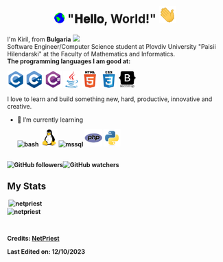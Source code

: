<h1 align="center">
  <img src="GIF/Earth.gif" width="24px">
  "𝐇𝐞𝐥𝐥𝐨, World!"
  <img src="GIF/Hi.gif" width="40px" />
</h1>

I'm Kiril, from <b>Bulgaria</b> <img src="https://cdn-icons-png.flaticon.com/512/197/197502.png" width="12"/>
<br>
Software Engineer/Computer Science student at Plovdiv University "Paisii Hilendarski" at the Faculty of Mathematics and Informatics.
<br>
<b>The programming languages I am good at: <p align="left"> <img src="https://raw.githubusercontent.com/devicons/devicon/master/icons/c/c-original.svg" alt="c" width="40" height="40"/> <img src="https://raw.githubusercontent.com/devicons/devicon/master/icons/cplusplus/cplusplus-original.svg" alt="cplusplus" width="40" height="40"/> <img src="https://raw.githubusercontent.com/devicons/devicon/master/icons/csharp/csharp-original.svg" alt="csharp" width="40" height="40"/> <img src="https://raw.githubusercontent.com/devicons/devicon/master/icons/java/java-original.svg" alt="java" width="40" height="40"/> <img src="https://raw.githubusercontent.com/devicons/devicon/master/icons/html5/html5-original-wordmark.svg" alt="html5" width="40" height="40"/> <img src="https://raw.githubusercontent.com/devicons/devicon/master/icons/css3/css3-original-wordmark.svg" alt="css3" width="40" height="40"/>
  <img src="https://raw.githubusercontent.com/devicons/devicon/master/icons/bootstrap/bootstrap-plain-wordmark.svg" alt="bootstrap" width="40" height="40"/></p></b>
I love to learn and build something new, hard, productive, innovative and creative.
<br>
- 🌱 I’m currently learning <b><p align="left"><img src="https://www.vectorlogo.zone/logos/gnu_bash/gnu_bash-icon.svg" alt="bash" width="40" height="40"/>  <img src="https://raw.githubusercontent.com/devicons/devicon/master/icons/linux/linux-original.svg" alt="linux" width="40" height="40"/> <img src="https://www.svgrepo.com/show/303229/microsoft-sql-server-logo.svg" alt="mssql" width="40" height="40"/> <img src="https://raw.githubusercontent.com/devicons/devicon/master/icons/php/php-original.svg" alt="php" width="40" height="40"/> <img src="https://raw.githubusercontent.com/devicons/devicon/master/icons/python/python-original.svg" alt="python" width="40" height="40"/></p>
<br>
<img align="left" alt="GitHub followers" src="https://img.shields.io/github/followers/NetPriest?color=Green&label=Followers">
<img align="left" alt="GitHub watchers" src="https://img.shields.io/github/watchers/NetPriest/NetPriest?color=red&label=Watchers">
<br>
<h2 align="left">My Stats</h2>
<p>&nbsp;<img align="center" src="https://github-readme-stats.vercel.app/api?username=netpriest&show_icons=true&locale=en" alt="netpriest" />
  <br>
<img align="center" src="https://github-readme-stats.vercel.app/api/top-langs?username=netpriest&show_icons=true&locale=en&layout=compact" alt="netpriest" /></p>

<br/>

**Credits**: [NetPriest](https://github.com/NetPriest)

**Last Edited on**: 12/10/2023
 
